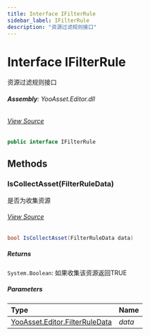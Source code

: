 ```yaml
---
title: Interface IFilterRule
sidebar_label: IFilterRule
description: "资源过滤规则接口"
---
```

# Interface IFilterRule
资源过滤规则接口

###### **Assembly**: YooAsset.Editor.dll
###### [View Source](https://github.com/tuyoogame/YooAsset/blob/main/Assets/YooAsset/Editor/AssetBundleCollector/IFilterRule.cs#L17)
```csharp title="Declaration"
public interface IFilterRule
```
## Methods
### IsCollectAsset(FilterRuleData)
是否为收集资源
###### [View Source](https://github.com/tuyoogame/YooAsset/blob/main/Assets/YooAsset/Editor/AssetBundleCollector/IFilterRule.cs#L23)
```csharp title="Declaration"
bool IsCollectAsset(FilterRuleData data)
```

##### Returns

`System.Boolean`: 如果收集该资源返回TRUE
##### Parameters

| Type | Name |
|:--- |:--- |
| [YooAsset.Editor.FilterRuleData](../YooAsset.Editor/FilterRuleData.md) | *data* |

